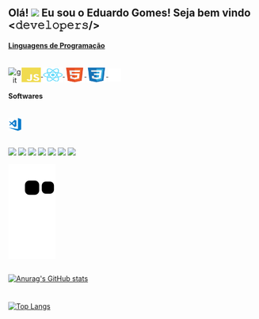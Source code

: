 ## Olá! <img src="https://github.com/TheDudeThatCode/TheDudeThatCode/blob/master/Assets/Hi.gif" width="29px"> Eu sou o Eduardo Gomes! Seja bem vindo <𝚍𝚎𝚟𝚎𝚕𝚘𝚙𝚎𝚛𝚜/>

 <div>
  <a href="https://github.com/Eduardo377">
</div>
 <h4>Linguagens de Programação</h4>
<div style="display: inline_block"><br>
  <img align="center" alt="Rafa-Js" height="30" width="40" src="https://raw.githubusercontent.com/devicons/devicon/master/icons/javascript/javascript-plain.svg">
  <img align="center" alt="Rafa-React" height="30" width="40" src="https://raw.githubusercontent.com/devicons/devicon/master/icons/react/react-original.svg">
  <img align="center" alt="Rafa-HTML" height="30" width="40" src="https://raw.githubusercontent.com/devicons/devicon/master/icons/html5/html5-original.svg">
  <img align="center" alt="Rafa-CSS" height="30" width="40" src="https://raw.githubusercontent.com/devicons/devicon/master/icons/css3/css3-original.svg">
  <a align="center" href="https://git-scm.com/" target="_blank"> <img align="left" alt="git" width="26px" src="https://www.vectorlogo.zone/logos/git-scm/git-scm-icon.svg"/> </a>
 <img align="center" alt="GitHub" width="26px" src="https://github.com/Aakarsh-B/trying-repos/blob/master/github.svg" />
</div>
 
 <h4>Softwares</h4>
 <div style="display: inline-block"><br>
  <img align="left" alt="Visual Studio Code" width="26px" src="https://raw.githubusercontent.com/github/explore/80688e429a7d4ef2fca1e82350fe8e3517d3494d/topics/visual-studio-code/visual-studio-code.png" />
  
 </div><br>
 <br>
<div style="display: inline-block"><br> 
  <a href="https://instagram.com/eduardogomes377" target="_blank"><img src="https://img.shields.io/badge/-Instagram-%23E4405F?style=for-the-badge&logo=instagram&logoColor=white" target="_blank"></a>
  <a href = "mailto: eduardogomes377@gmail.com" target="_blank"><img src="https://img.shields.io/badge/-Gmail-%23333?style=for-the-badge&logo=gmail&logoColor=white" target="_blank"></a>
  <a href="https://www.linkedin.com/in/eduardo-gomes-b1ba2a186/" target="_blank"><img src="https://img.shields.io/badge/-LinkedIn-%230077B5?style=for-the-badge&logo=linkedin&logoColor=white" target="_blank"></a>
  <a href="https://www.youtube.com/channel/UCFhADs9e8lYuUm1YXN0lAKg" target="_blank"><img width="63px" mirgin="50px" src="https://pbs.twimg.com/media/EZw8_wwXsAEaEf8.jpg" target="_blank"></a>
  <a href="https://open.spotify.com/playlist/456PVaGbut24T8m1M3SSiN" target="_blank"><img width="78px" src="https://i1.wp.com/papodelouco.com/wp-content/uploads/2018/08/spotify-clip.png?fit=1280%2C469&ssl=1"target="_blank"></a>
 <a href="https://twitter.com/ConsultorEduard" target="_blank"><img width="74px" src="https://i0.wp.com/multarte.com.br/wp-content/uploads/2020/07/portalcbncampinas-com-br-twittereapolitica-twitter-logo.png?fit=2100%2C790&ssl=1"target="_blank"></a>
 <a href="https://www.twitch.tv/sabbath377" target="_blank"><img width="48px" src="https://tec-cia.com.br/wp-content/uploads/2015/01/Twitch-logo.jpg"target="_blank"></a>

  ![Snake animation](https://github.com/rafaballerini/rafaballerini/blob/output/github-contribution-grid-snake.svg)
 
</div>
 
 [![Anurag's GitHub stats](https://github-readme-stats.vercel.app/api?username=Eduardo377&show_icons=true&theme=synthwave)](https://github.com/anuraghazra/github-readme-stats)

#
 [![Top Langs](https://github-readme-stats.vercel.app/api/top-langs/?username=Eduardo377)](https://github.com/anuraghazra/github-readme-stats)